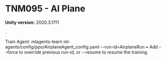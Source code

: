 # TNM095 - AI Plane

**Unity version:** 2020.3.17f1

.

Train Agent:
mlagents-learn ml-agents/config/ppo/AirplaneAgent_config.yaml --run-id=AirplaneRun
• Add --force to override previous run-id, or --resume to resume the training.
